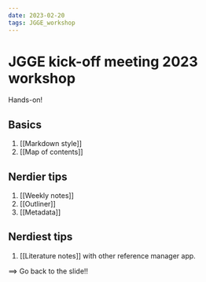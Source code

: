 ```yaml
---
date: 2023-02-20
tags: JGGE_workshop
---
```


# JGGE kick-off meeting 2023 workshop

Hands-on!

## Basics

1. [[Markdown style]]
2. [[Map of contents]]

## Nerdier tips

1. [[Weekly notes]]
2. [[Outliner]]
3. [[Metadata]]

## Nerdiest tips

1. [[Literature notes]] with other reference manager app.

==> Go back to the slide!!
